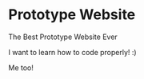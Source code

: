 Prototype Website
==================

The Best Prototype Website Ever

I want to learn how to code properly! :)

Me too!